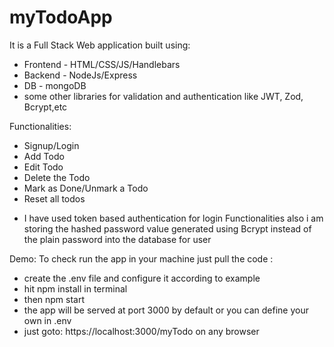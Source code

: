 # myTodoApp
It is a Full Stack Web application built using:
  - Frontend - HTML/CSS/JS/Handlebars
  - Backend -  NodeJs/Express
  - DB - mongoDB
  - some other libraries for validation and authentication like JWT, Zod, Bcrypt,etc


Functionalities: 
  - Signup/Login
  - Add Todo  
  - Edit Todo
  - Delete the Todo
  - Mark as Done/Unmark a Todo
  - Reset all todos

  * I have used token based authentication for login Functionalities also i am storing the hashed password value generated using Bcrypt instead of the plain password into the database for user

Demo: To check run the app in your machine just pull the code :
  - create the .env file and configure it according to example 
  - hit npm install in terminal
  - then npm start
  - the app will be served at port 3000 by default or you can define your own in .env
  - just goto: https://localhost:3000/myTodo on any browser
